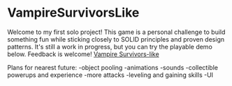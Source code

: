 # VampireSurvivorsLike
Welcome to my first solo project! This game is a personal challenge to build something fun while sticking closely to SOLID principles and proven design patterns.
It's still a work in progress, but you can try the playable demo below. Feedback is welcome!
[Vampire Survivors-like](https://snaf-og.itch.io/vampiresurvivorslike)

Plans for nearest future:
-object pooling
-animations
-sounds
-collectible powerups and experience
-more attacks
-leveling and gaining skills
-UI
